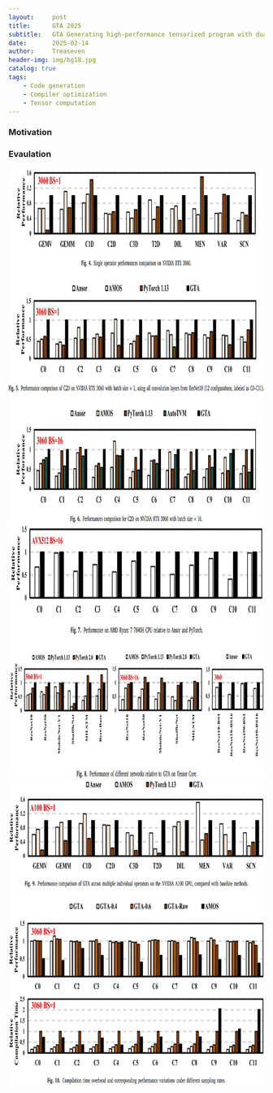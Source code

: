 ```yaml
---
layout:     post
title:      GTA 2025
subtitle:   GTA Generating high-performance tensorized program with dual-task scheduling
date:       2025-02-14
author:     Treaseven
header-img: img/bg18.jpg
catalog: true
tags:
    - Code generation
    - Compiler optimization
    - Tensor computation
---
```


### Motivation


### Evaulation

<img width="1000" height="700" src="../img/post-gta-gpu-comparison.png"/>


<img width="1000" height="500" src="../img/post-gta-perfomance.png"/>


<img width="1000" height="600" src="../img/post-gta-compilation-time.png"/>